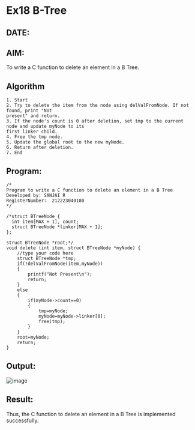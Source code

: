 # Ex18 B-Tree
## DATE:
## AIM:
To write a C function to delete an element in a B Tree.
## Algorithm
```
1. Start 
2. Try to delete the item from the node using delValFromNode. If not found, print "Not 
present" and return. 
3. If the node's count is 0 after deletion, set tmp to the current node and update myNode to its 
first linker child. 
4. Free the tmp node. 
5. Update the global root to the new myNode. 
6. Return after deletion. 
7. End
```
## Program:
```
/*
Program to write a C function to delete an element in a B Tree
Developed by: SANJAI R
RegisterNumber:  212223040180
*/
```
```
/*struct BTreeNode {
  int item[MAX + 1], count;
  struct BTreeNode *linker[MAX + 1];
};

struct BTreeNode *root;*/
void delete (int item, struct BTreeNode *myNode) {
    //type your code here
    struct BTreeNode *tmp;
    if(!delValFromNode(item,myNode))
    {
        printf("Not Present\n");
        return;
    }
    else
    {
        if(myNode->count==0)
        {
            tmp=myNode;
            myNode=myNode->linker[0];
            free(tmp);
        }
    }
    root=myNode;
    return;
}
```
## Output:
![image](https://github.com/user-attachments/assets/8a6e4b46-7447-46e2-a7b9-8f6720f811c6)

## Result:
Thus, the C function to delete an element in a B Tree is implemented successfully.
